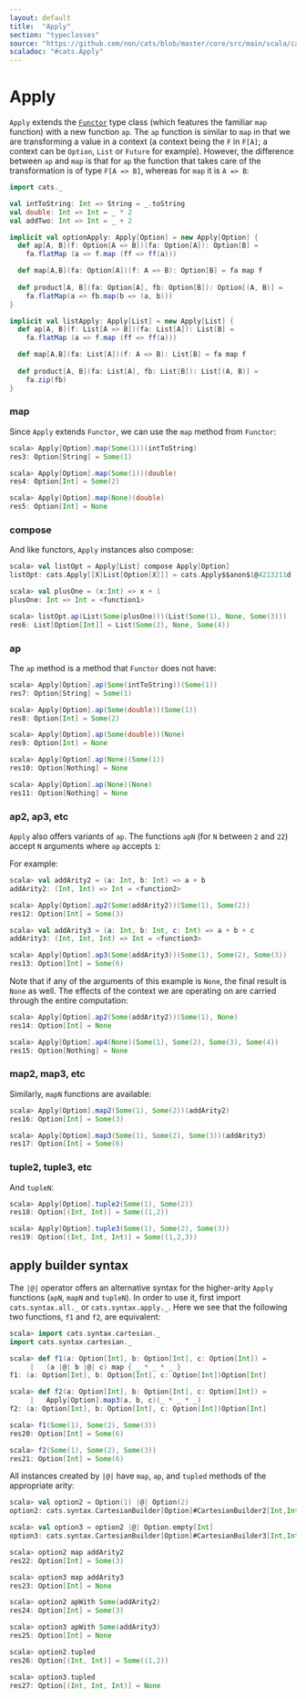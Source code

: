 ```yaml
---
layout: default
title:  "Apply"
section: "typeclasses"
source: "https://github.com/non/cats/blob/master/core/src/main/scala/cats/Apply.scala"
scaladoc: "#cats.Apply"
---
```

# Apply

`Apply` extends the [`Functor`](functor.html) type class (which features the familiar `map`
function) with a new function `ap`. The `ap` function is similar to `map`
in that we are transforming a value in a context (a context being the `F` in `F[A]`;
a context can be `Option`, `List` or `Future` for example).
However, the difference between `ap` and `map` is that for `ap` the function that 
takes care of the transformation is of type `F[A => B]`, whereas for `map` it is `A => B`:

```scala
import cats._

val intToString: Int => String = _.toString
val double: Int => Int = _ * 2
val addTwo: Int => Int = _ + 2

implicit val optionApply: Apply[Option] = new Apply[Option] {
  def ap[A, B](f: Option[A => B])(fa: Option[A]): Option[B] =
    fa.flatMap (a => f.map (ff => ff(a)))

  def map[A,B](fa: Option[A])(f: A => B): Option[B] = fa map f
  
  def product[A, B](fa: Option[A], fb: Option[B]): Option[(A, B)] =
    fa.flatMap(a => fb.map(b => (a, b)))
}

implicit val listApply: Apply[List] = new Apply[List] {
  def ap[A, B](f: List[A => B])(fa: List[A]): List[B] =
    fa.flatMap (a => f.map (ff => ff(a)))

  def map[A,B](fa: List[A])(f: A => B): List[B] = fa map f
  
  def product[A, B](fa: List[A], fb: List[B]): List[(A, B)] =
    fa.zip(fb)
}
```

### map

Since `Apply` extends `Functor`, we can use the `map` method from `Functor`:

```scala
scala> Apply[Option].map(Some(1))(intToString)
res3: Option[String] = Some(1)

scala> Apply[Option].map(Some(1))(double)
res4: Option[Int] = Some(2)

scala> Apply[Option].map(None)(double)
res5: Option[Int] = None
```

### compose

And like functors, `Apply` instances also compose:

```scala
scala> val listOpt = Apply[List] compose Apply[Option]
listOpt: cats.Apply[[X]List[Option[X]]] = cats.Apply$$anon$1@4213211d

scala> val plusOne = (x:Int) => x + 1
plusOne: Int => Int = <function1>

scala> listOpt.ap(List(Some(plusOne)))(List(Some(1), None, Some(3)))
res6: List[Option[Int]] = List(Some(2), None, Some(4))
```

### ap
The `ap` method is a method that `Functor` does not have:

```scala
scala> Apply[Option].ap(Some(intToString))(Some(1))
res7: Option[String] = Some(1)

scala> Apply[Option].ap(Some(double))(Some(1))
res8: Option[Int] = Some(2)

scala> Apply[Option].ap(Some(double))(None)
res9: Option[Int] = None

scala> Apply[Option].ap(None)(Some(1))
res10: Option[Nothing] = None

scala> Apply[Option].ap(None)(None)
res11: Option[Nothing] = None
```

### ap2, ap3, etc

`Apply` also offers variants of `ap`. The functions `apN` (for `N` between `2` and `22`) 
accept `N` arguments where `ap` accepts `1`:

For example:

```scala
scala> val addArity2 = (a: Int, b: Int) => a + b
addArity2: (Int, Int) => Int = <function2>

scala> Apply[Option].ap2(Some(addArity2))(Some(1), Some(2))
res12: Option[Int] = Some(3)

scala> val addArity3 = (a: Int, b: Int, c: Int) => a + b + c
addArity3: (Int, Int, Int) => Int = <function3>

scala> Apply[Option].ap3(Some(addArity3))(Some(1), Some(2), Some(3))
res13: Option[Int] = Some(6)
```

Note that if any of the arguments of this example is `None`, the
final result is `None` as well.  The effects of the context we are operating on
are carried through the entire computation:

```scala
scala> Apply[Option].ap2(Some(addArity2))(Some(1), None)
res14: Option[Int] = None

scala> Apply[Option].ap4(None)(Some(1), Some(2), Some(3), Some(4))
res15: Option[Nothing] = None
```

### map2, map3, etc

Similarly, `mapN` functions are available:

```scala
scala> Apply[Option].map2(Some(1), Some(2))(addArity2)
res16: Option[Int] = Some(3)

scala> Apply[Option].map3(Some(1), Some(2), Some(3))(addArity3)
res17: Option[Int] = Some(6)
```

### tuple2, tuple3, etc

And `tupleN`:

```scala
scala> Apply[Option].tuple2(Some(1), Some(2))
res18: Option[(Int, Int)] = Some((1,2))

scala> Apply[Option].tuple3(Some(1), Some(2), Some(3))
res19: Option[(Int, Int, Int)] = Some((1,2,3))
```

## apply builder syntax

The `|@|` operator offers an alternative syntax for the higher-arity `Apply`
functions (`apN`, `mapN` and `tupleN`).
In order to use it, first import `cats.syntax.all._` or `cats.syntax.apply._`.
Here we see that the following two functions, `f1` and `f2`, are equivalent:

```scala
scala> import cats.syntax.cartesian._
import cats.syntax.cartesian._

scala> def f1(a: Option[Int], b: Option[Int], c: Option[Int]) =
     |   (a |@| b |@| c) map { _ * _ * _ }
f1: (a: Option[Int], b: Option[Int], c: Option[Int])Option[Int]

scala> def f2(a: Option[Int], b: Option[Int], c: Option[Int]) =
     |   Apply[Option].map3(a, b, c)(_ * _ * _)
f2: (a: Option[Int], b: Option[Int], c: Option[Int])Option[Int]

scala> f1(Some(1), Some(2), Some(3))
res20: Option[Int] = Some(6)

scala> f2(Some(1), Some(2), Some(3))
res21: Option[Int] = Some(6)
```

All instances created by `|@|` have `map`, `ap`, and `tupled` methods of the appropriate arity:

```scala
scala> val option2 = Option(1) |@| Option(2)
option2: cats.syntax.CartesianBuilder[Option]#CartesianBuilder2[Int,Int] = cats.syntax.CartesianBuilder$CartesianBuilder2@19caf263

scala> val option3 = option2 |@| Option.empty[Int]
option3: cats.syntax.CartesianBuilder[Option]#CartesianBuilder3[Int,Int,Int] = cats.syntax.CartesianBuilder$CartesianBuilder3@44b3ace5

scala> option2 map addArity2
res22: Option[Int] = Some(3)

scala> option3 map addArity3
res23: Option[Int] = None

scala> option2 apWith Some(addArity2)
res24: Option[Int] = Some(3)

scala> option3 apWith Some(addArity3)
res25: Option[Int] = None

scala> option2.tupled
res26: Option[(Int, Int)] = Some((1,2))

scala> option3.tupled
res27: Option[(Int, Int, Int)] = None
```

